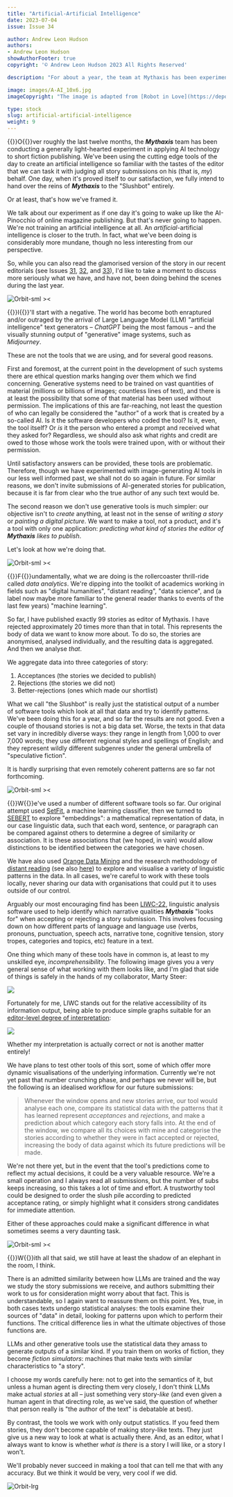 ```yaml
---
title: "Artificial-Artificial Intelligence"
date: 2023-07-04
issue: Issue 34

author: Andrew Leon Hudson
authors:
- Andrew Leon Hudson
showAuthorFooter: true
copyright: '© Andrew Leon Hudson 2023 All Rights Reserved'

description: "For about a year, the team at Mythaxis has been experimenting with sophisticated software tools in an attempt to understand – and maybe predict – what makes a story catch the editor's eye. So far we've discussed this in the context of the popular/unpopular theme of the day, Artificial Intelligence – but AI is a delicate subject when it comes to writing fiction. So let's take a look at exactly what we've been up to."

image: images/A-AI_10x6.jpg
imageCopyright: "The image is adapted from [Robot in Love](https://depositphotos.com/368748152/stock-photo-man-standing-mysterious-library-digital.html) by Hector 'The Noise' Fernández."

type: stock
slug: artificial-artificial-intelligence
weight: 9
---
```


{{<glyph>}}O{{</glyph>}}ver roughly the last twelve months, the ***Mythaxis*** team has been conducting a generally light-hearted experiment in applying AI technology to short fiction publishing. We've been using the cutting edge tools of the day to create an artificial intelligence so familiar with the tastes of the editor that we can task it with judging all story submissions on his (that is, *my*) behalf. One day, when it's proved itself to our satisfaction, we fully intend to hand over the reins of ***Mythaxis*** to the "Slushbot" entirely.

Or at least, that's how we've framed it.

We talk about our experiment as if one day it's going to wake up like the AI-Pinocchio of online magazine publishing. But that's never going to happen. We're not training an artificial intelligence at all. An *artificial*-artificial intelligence is closer to the truth. In fact, what we've been doing is considerably more mundane, though no less interesting from our perspective.

So, while you can also read the glamorised version of the story in our recent editorials (see Issues [31](https://mythaxis.co.uk/issue-31/editorial.html), [32](https://mythaxis.co.uk/issue-32/editorial.html), and [33](https://mythaxis.co.uk/issue-32/editorial.html)), I'd like to take a moment to discuss more seriously what we have, and have not, been doing behind the scenes during the last year.

![Orbit-sml ><](images/Orbit.svg)

{{<glyph>}}I{{</glyph>}}'ll start with a negative. The world has become both enraptured and/or outraged by the arrival of Large Language Model (LLM) "artificial intelligence" text generators – *ChatGPT* being the most famous – and the visually stunning output of "generative" image systems, such as *Midjourney*.

These are not the tools that we are using, and for several good reasons.

First and foremost, at the current point in the development of such systems there are ethical question marks hanging over them which we find concerning. Generative systems need to be trained on vast quantities of material (millions or billions of images; countless lines of text), and there is at least the possibility that some of that material has been used without permission. The implications of this are far-reaching, not least the question of who can legally be considered the "author" of a work that is created by a so-called AI. Is it the software developers who coded the tool? Is it, even, the tool itself? Or *is* it the person who entered a prompt and received what they asked for? Regardless, we should also ask what rights and credit are owed to those whose work the tools were trained upon, with or without their permission.

Until satisfactory answers can be provided, these tools are problematic. Therefore, though we have experimented with image-generating AI tools in our less well informed past, we shall not do so again in future. For similar reasons, we don't invite submissions of AI-generated stories for publication, because it is far from clear who the true author of any such text would be.

The second reason we don't use generative tools is much simpler: our objective isn't to *create* anything, at least not in the sense of *writing a story* or *painting a digital picture*. We want to make a tool, not a product, and it's a tool with only one application: *predicting what kind of stories the editor of **Mythaxis** likes to publish*.

Let's look at how we're doing that.

![Orbit-sml ><](images/Orbit.svg)

{{<glyph>}}F{{</glyph>}}undamentally, what we are doing is the rollercoaster thrill-ride called *data analytics*. We're dipping into the toolkit of academics working in fields such as "digital humanities", "distant reading", "data science", and (a label now maybe more familiar to the general reader thanks to events of the last few years) "machine learning".

So far, I have published exactly 99 stories as editor of Mythaxis. I have rejected approximately 20 times more than that in total. This represents the body of data we want to know more about. To do so, the stories are anonymised, analysed individually, and the resulting data is aggregated. And then we analyse *that*.

We aggregate data into three categories of story:

1. Acceptances (the stories we decided to publish)
2. Rejections (the stories we did not)
3. Better-rejections (ones which made our shortlist)

What we call "the Slushbot" is really just the statistical output of a number of software tools which look at all that data and try to identify patterns. We've been doing this for a year, and so far the results are not good. Even a couple of thousand stories is not a big data set. Worse, the texts in that data set vary in incredibly diverse ways: they range in length from 1,000 to over 7,000 words; they use different regional styles and spellings of English; and they represent wildly different subgenres under the general umbrella of "speculative fiction".

It is hardly surprising that even remotely coherent patterns are so far not forthcoming.

![Orbit-sml ><](images/Orbit.svg)

{{<glyph>}}W{{</glyph>}}e've used a number of different software tools so far. Our original attempt used [SetFit](https://github.com/huggingface/setfit), a machine learning classifier, then we turned to [SEBERT](https://sbert.net/) to explore "embeddings": a mathematical representation of data, in our case linguistic data, such that each word, sentence, or paragraph can be compared against others to determine a degree of similarity or association. It is these associations that (we hoped, in vain) would allow distinctions to be identified between the categories we have chosen.

We have also used [Orange Data Mining](https://orangedatamining.com/) and the research methodology of [distant reading](https://en.wikipedia.org/wiki/Distant_reading) (see also [here](https://www.digitalhumanities.org/dhq/vol/11/2/000317/000317.html)) to explore and visualise a variety of linguistic patterns in the data. In all cases, we're careful to work with these tools locally, never sharing our data with organisations that could put it to uses outside of our control.

Arguably our most encouraging find has been [LIWC-22](https://www.liwc.app/), linguistic analysis software used to help identify which narrative qualities ***Mythaxis*** "looks for" when accepting or rejecting a story submission. This involves focusing down on how different parts of language and language use (verbs, pronouns, punctuation, speech acts, narrative tone, cognitive tension, story tropes, categories and topics, etc) feature in a text.

One thing which many of these tools have in common is, at least to my unskilled eye, *incomprehensibility*. The following image gives you a very general sense of what working with them looks like, and I'm glad that side of things is safely in the hands of my collaborator, Marty Steer:

![](images/analysis-collage.png)

Fortunately for me, LIWC stands out for the relative accessibility of its information output, being able to produce simple graphs suitable for an [editor-level degree of interpretation](https://mythaxis.co.uk/issue-33/editorial.html):

![](images/Accepted-vs-rejected.png)

Whether my interpretation is actually correct or not is another matter entirely!

We have plans to test other tools of this sort, some of which offer more dynamic visualisations of the underlying information. Currently we're not yet past that number crunching phase, and perhaps we never will be, but the following is an idealised workflow for our future submissions:

> Whenever the window opens and new stories arrive, our tool would analyse each one, compare its statistical data with the patterns that it has learned represent *acceptances* and *rejections*, and make a prediction about which category each story falls into. At the end of the window, we compare all its choices with mine and categorise the stories according to whether they were in fact accepted or rejected, increasing the body of data against which its future predictions will be made.

We're not there yet, but in the event that the tool's predictions come to reflect my actual decisions, it could be a very valuable resource. We're a small operation and I always read all submissions, but the number of subs keeps increasing, so this takes a lot of time and effort. A trustworthy tool could be designed to order the slush pile according to predicted acceptance rating, or simply highlight what it considers strong candidates for immediate attention.

Either of these approaches could make a significant difference in what sometimes seems a very daunting task.

![Orbit-sml ><](images/Orbit.svg)

{{<glyph>}}W{{</glyph>}}ith all that said, we still have at least the shadow of an elephant in the room, I think.

There is an admitted similarity between how LLMs are trained and the way we study the story submissions we receive, and authors submitting their work to us for consideration might worry about that fact. This is understandable, so I again want to reassure them on this point. Yes, true, in both cases texts undergo statistical analyses: the tools examine their sources of "data" in detail, looking for patterns upon which to perform their functions. The critical difference lies in what the ultimate objectives of those functions are.

LLMs and other generative tools use the statistical data they amass to generate outputs of a similar kind. If you train them on works of fiction, they become *fiction simulators*: machines that make texts with similar characteristics to "a story". 

I choose my words carefully here: not to get into the semantics of it, but unless a human agent is directing them very closely, I don't think LLMs make actual *stories* at all – just something very story-*like* (and even given a human agent in that directing role, as we've said, the question of whether that person really is "the author of the text" is debatable at best).

By contrast, the tools we work with only output statistics. If you feed them stories, they don't become capable of making story-like texts. They just give us a new way to look at what is actually there. And, as an editor, what I always want to know is whether *what is there* is a story I will like, or a story I won't.

We'll probably never succeed in making a tool that can tell me that with any accuracy. But we think it would be very, very cool if we did.

![Orbit-lrg](images/Orbit.svg)
